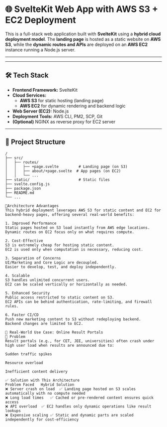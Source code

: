 # 🌐 SvelteKit Web App with AWS S3 + EC2 Deployment

This is a full-stack web application built with **SvelteKit** using a **hybrid cloud deployment model**. The **landing page** is hosted as a static website on **AWS S3**, while the **dynamic routes and APIs** are deployed on an **AWS EC2** instance running a Node.js server.

---

---

## 🛠️ Tech Stack

- **Frontend Framework:** SvelteKit
- **Cloud Services:**
  - **AWS S3** for static hosting (landing page)
  - **AWS EC2** for dynamic rendering and backend logic
- **Web Server (EC2):** Node.js
- **Deployment Tools:** AWS CLI, PM2, SCP, Git
- **(Optional)** NGINX as reverse proxy for EC2 server

---

## 📁 Project Structure

```plaintext
/
├── src/
│   ├── routes/
│   │   ├── +page.svelte         # Landing page (on S3)
│   │   ├── about/+page.svelte  # App pages (on EC2)
│   │   └── ...
├── static/                      # Static files
├── svelte.config.js
├── package.json
├── README.md
└── ...

🧠Architecture Advantages
This hybrid deployment leverages AWS S3 for static content and EC2 for backend-heavy pages, offering several real-world benefits:

1. Improved Performance
Static pages hosted on S3 load instantly from AWS edge locations.
Dynamic routes on EC2 focus only on what requires compute.

2. Cost-Effective
S3 is extremely cheap for hosting static content.
EC2 is used only when computation is necessary, reducing cost.

3. Separation of Concerns
UI/Marketing and Core Logic are decoupled.
Easier to develop, test, and deploy independently.

4. Scalable
S3 handles unlimited concurrent users.
EC2 can be scaled vertically or horizontally as needed.

5. Enhanced Security
Public access restricted to static content on S3.
EC2 APIs can be behind authentication, rate-limiting, and firewall rules.

6. Faster CI/CD
Push new marketing content to S3 without redeploying backend.
Backend changes are limited to EC2.

🎯 Real-World Use Case: Online Result Portals
🧪 Problem
Result portals (e.g., for CET, JEE, universities) often crash under high user load when results are announced due to:

Sudden traffic spikes

Resource overload

Inefficient content delivery

✅ Solution with This Architecture
Problem Faced	Hybrid Solution
❌ Server crash on load	✅ Landing page hosted on S3 scales automatically with no compute needed
❌ Long load times	✅ Cached or pre-rendered content ensures quick access
❌ API overload	✅ EC2 handles only dynamic operations like result lookups
❌ Expensive scaling	✅ Static and dynamic parts are scaled independently for cost-efficiency

